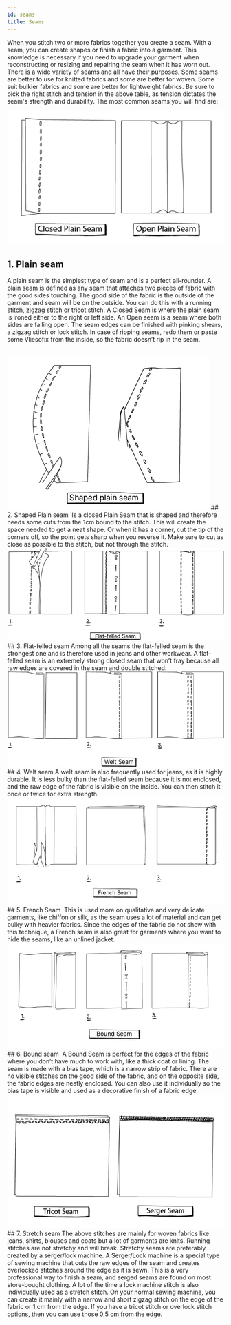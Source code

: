 ```yaml
---
id: seams
title: Seams
---
```


When you stitch two or more fabrics together you create a seam. With a seam, you can create shapes or finish a fabric into a garment. This knowledge is necessary if you need to upgrade your garment when reconstructing or resizing and repairing the seam when it has worn out.
There is a wide variety of seams and all have their purposes. Some seams are better to use for knitted fabrics and some are better for woven. Some suit bulkier fabrics and some are better for lightweight fabrics. Be sure to pick the right stitch and tension in the above table, as tension dictates the seam's strength and durability.
The most common seams you will find are:

<img src="../assets/basics/seams_01.png"/>

## 1. Plain seam
A plain seam is the simplest type of seam and is a perfect all-rounder. A plain seam is defined as any seam that attaches two pieces of fabric with the good sides touching. The good side of the fabric is the outside of the garment and seam will be on the outside. You can do this with a running stitch, zigzag stitch or tricot stitch. A Closed Seam is where the plain seam is ironed either to the right or left side. An Open seam is a seam where both sides are falling open. The seam edges can be finished with pinking shears, a zigzag stitch or lock stitch. In case of ripping seams, redo them or paste some Vliesofix from the inside, so the fabric doesn’t rip in the seam.

<br>
<img src="../assets/basics/seams_02.png"/>
## 2. Shaped Plain seam 
Is a closed Plain Seam that is shaped and therefore needs some cuts from the 1cm bound to the stitch. This will create the space needed to get a neat shape. Or when it has a corner, cut the tip of the corners off, so the point gets sharp when you reverse it. Make sure to cut as close as possible to the stitch, but not through the stitch.
<br>

<img src="../assets/basics/seams_03.png"/>
## 3. Flat-felled seam
Among all the seams the flat-felled seam is the strongest one and is therefore used in jeans and other workwear. A flat-felled seam is an extremely strong closed seam that won’t fray because all raw edges are covered in the seam and double stitched.

<br>
<img src="../assets/basics/seams_04.png"/>
## 4. Welt seam
A welt seam is also frequently used for jeans, as it is highly durable. It is less bulky than the flat-felled seam because it is not enclosed, and the raw edge of the fabric is visible on the inside. You can then stitch it once or twice for extra strength.

<br>
<img src="../assets/basics/seams_05.png"/>
## 5. French Seam 
This is used more on qualitative and very delicate garments, like chiffon or silk, as the seam uses a lot of material and can get bulky with heavier fabrics. Since the edges of the fabric do not show with this technique, a French seam is also great for garments where you want to hide the seams, like an unlined jacket.

<br>
<img src="../assets/basics/seams_06.png"/>
## 6. Bound seam 
A Bound Seam is perfect for the edges of the fabric where you don’t have much to work with, like a thick coat or lining. The seam is made with a bias tape, which is a narrow strip of fabric. There are no visible stitches on the good side of the fabric, and on the opposite side, the fabric edges are neatly enclosed. You can also use it individually so the bias tape is visible and used as a decorative finish of a fabric edge.

<br>
<img src="../assets/basics/seams_07.png"/>
## 7. Stretch seam
The above stitches are mainly for woven fabrics like jeans, shirts, blouses and coats but a lot of garments are knits. Running stitches are not stretchy and will break. Stretchy seams are preferably created by a serger/lock machine. A Serger/Lock machine is a special type of sewing machine that cuts the raw edges of the seam and creates overlocked stitches around the edge as it is sewn. This is a very professional way to finish a seam, and serged seams are found on most store-bought clothing. A lot of the time a lock machine stitch is also individually used as a stretch stitch. On your normal sewing machine, you can create it mainly with a narrow and short zigzag stitch on the edge of the fabric or 1 cm from the edge. If you have a tricot stitch or overlock stitch options, then you can use those 0,5 cm from the edge.
